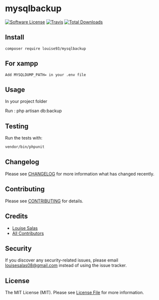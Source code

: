 # mysqlbackup

[![Software License](https://img.shields.io/badge/license-MIT-brightgreen.svg?style=flat-square)](LICENSE.md)
[![Travis](https://img.shields.io/travis/louise93/mysqlbackup.svg?style=flat-square)]()
[![Total Downloads](https://img.shields.io/packagist/dt/louise93/mysqlbackup.svg?style=flat-square)](https://packagist.org/packages/louise93/mysqlbackup)

## Install
`composer require louise93/mysqlbackup`

## For xampp
`Add MYSQLDUMP_PATH= in your .env file `



## Usage
In your project folder

Run : php artisan db:backup

## Testing
Run the tests with:

``` bash
vendor/bin/phpunit
```

## Changelog
Please see [CHANGELOG](CHANGELOG.md) for more information what has changed recently.

## Contributing
Please see [CONTRIBUTING](CONTRIBUTING.md) for details.

## Credits

- [Louise Salas](https://github.com/louise93)
- [All Contributors](https://github.com/louise93/mysqlbackup/contributors)

## Security
If you discover any security-related issues, please email louisesalas08@gmail.com instead of using the issue tracker.

## License
The MIT License (MIT). Please see [License File](/LICENSE.md) for more information.